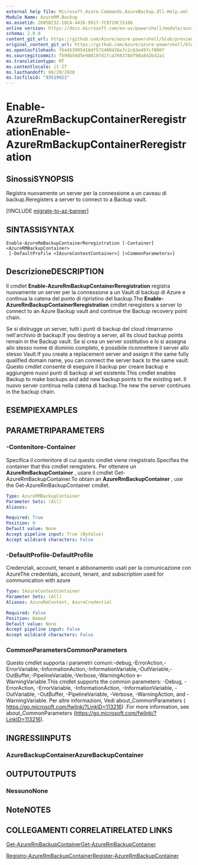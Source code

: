 ```yaml
---
external help file: Microsoft.Azure.Commands.AzureBackup.dll-Help.xml
Module Name: AzureRM.Backup
ms.assetid: 2605B232-10CA-4426-9917-7C9719C15166
online version: https://docs.microsoft.com/en-us/powershell/module/azurerm.backup/enable-azurermbackupcontainerreregistration
schema: 2.0.0
content_git_url: https://github.com/Azure/azure-powershell/blob/preview/src/ResourceManager/AzureBackup/Commands.AzureBackup/help/Enable-AzureRmBackupContainerReregistration.md
original_content_git_url: https://github.com/Azure/azure-powershell/blob/preview/src/ResourceManager/AzureBackup/Commands.AzureBackup/help/Enable-AzureRmBackupContainerReregistration.md
ms.openlocfilehash: f64453995418df572480426e7c2c63e497cf000f
ms.sourcegitcommit: f599b50d5e980197d1fca769378df90a842b42a1
ms.translationtype: MT
ms.contentlocale: it-IT
ms.lasthandoff: 08/20/2020
ms.locfileid: "93519922"
---
```

# <span data-ttu-id="b2244-101">Enable-AzureRmBackupContainerReregistration</span><span class="sxs-lookup"><span data-stu-id="b2244-101">Enable-AzureRmBackupContainerReregistration</span></span>

## <span data-ttu-id="b2244-102">Sinossi</span><span class="sxs-lookup"><span data-stu-id="b2244-102">SYNOPSIS</span></span>
<span data-ttu-id="b2244-103">Registra nuovamente un server per la connessione a un caveau di backup.</span><span class="sxs-lookup"><span data-stu-id="b2244-103">Reregisters a server to connect to a Backup vault.</span></span>

[!INCLUDE [migrate-to-az-banner](../../includes/migrate-to-az-banner.md)]

## <span data-ttu-id="b2244-104">SINTASSI</span><span class="sxs-lookup"><span data-stu-id="b2244-104">SYNTAX</span></span>

```
Enable-AzureRmBackupContainerReregistration [-Container] <AzureRMBackupContainer>
 [-DefaultProfile <IAzureContextContainer>] [<CommonParameters>]
```

## <span data-ttu-id="b2244-105">Descrizione</span><span class="sxs-lookup"><span data-stu-id="b2244-105">DESCRIPTION</span></span>
<span data-ttu-id="b2244-106">Il cmdlet **Enable-AzureRmBackupContainerReregistration** registra nuovamente un server per la connessione a un Vault di backup di Azure e continua la catena del punto di ripristino del backup.</span><span class="sxs-lookup"><span data-stu-id="b2244-106">The **Enable-AzureRmBackupContainerReregistration** cmdlet reregisters a server to connect to an Azure Backup vault and continue the Backup recovery point chain.</span></span>

<span data-ttu-id="b2244-107">Se si distrugge un server, tutti i punti di backup del cloud rimarranno nell'archivio di backup.</span><span class="sxs-lookup"><span data-stu-id="b2244-107">If you destroy a server, all its cloud backup points remain in the Backup vault.</span></span>
<span data-ttu-id="b2244-108">Se si crea un server sostitutivo e lo si assegna allo stesso nome di dominio completo, è possibile riconnettere il server allo stesso Vault.</span><span class="sxs-lookup"><span data-stu-id="b2244-108">If you create a replacement server and assign it the same fully qualified domain name, you can connect the server back to the same vault.</span></span>
<span data-ttu-id="b2244-109">Questo cmdlet consente di eseguire il backup per creare backup e aggiungere nuovi punti di backup al set esistente.</span><span class="sxs-lookup"><span data-stu-id="b2244-109">This cmdlet enables Backup to make backups and add new backup points to the existing set.</span></span>
<span data-ttu-id="b2244-110">Il nuovo server continua nella catena di backup.</span><span class="sxs-lookup"><span data-stu-id="b2244-110">The new the server continues in the backup chain.</span></span>

## <span data-ttu-id="b2244-111">ESEMPI</span><span class="sxs-lookup"><span data-stu-id="b2244-111">EXAMPLES</span></span>

## <span data-ttu-id="b2244-112">PARAMETRI</span><span class="sxs-lookup"><span data-stu-id="b2244-112">PARAMETERS</span></span>

### <span data-ttu-id="b2244-113">-Contenitore</span><span class="sxs-lookup"><span data-stu-id="b2244-113">-Container</span></span>
<span data-ttu-id="b2244-114">Specifica il contenitore di cui questo cmdlet viene riregistrato.</span><span class="sxs-lookup"><span data-stu-id="b2244-114">Specifies the container that this cmdlet reregisters.</span></span>
<span data-ttu-id="b2244-115">Per ottenere un **AzureRmBackupContainer** , usare il cmdlet Get-AzureRmBackupContainer.</span><span class="sxs-lookup"><span data-stu-id="b2244-115">To obtain an **AzureRmBackupContainer** , use the Get-AzureRmBackupContainer cmdlet.</span></span>

```yaml
Type: AzureRMBackupContainer
Parameter Sets: (All)
Aliases: 

Required: True
Position: 0
Default value: None
Accept pipeline input: True (ByValue)
Accept wildcard characters: False
```

### <span data-ttu-id="b2244-116">-DefaultProfile</span><span class="sxs-lookup"><span data-stu-id="b2244-116">-DefaultProfile</span></span>
<span data-ttu-id="b2244-117">Credenziali, account, tenant e abbonamento usati per la comunicazione con Azure</span><span class="sxs-lookup"><span data-stu-id="b2244-117">The credentials, account, tenant, and subscription used for communication with azure</span></span>

```yaml
Type: IAzureContextContainer
Parameter Sets: (All)
Aliases: AzureRmContext, AzureCredential

Required: False
Position: Named
Default value: None
Accept pipeline input: False
Accept wildcard characters: False
```

### <span data-ttu-id="b2244-118">CommonParameters</span><span class="sxs-lookup"><span data-stu-id="b2244-118">CommonParameters</span></span>
<span data-ttu-id="b2244-119">Questo cmdlet supporta i parametri comuni:-debug,-ErrorAction,-ErrorVariable,-InformationAction,-InformationVariable,-OutVariable,-OutBuffer,-PipelineVariable,-Verbose,-WarningAction e-WarningVariable.</span><span class="sxs-lookup"><span data-stu-id="b2244-119">This cmdlet supports the common parameters: -Debug, -ErrorAction, -ErrorVariable, -InformationAction, -InformationVariable, -OutVariable, -OutBuffer, -PipelineVariable, -Verbose, -WarningAction, and -WarningVariable.</span></span> <span data-ttu-id="b2244-120">Per altre informazioni, Vedi about_CommonParameters ( https://go.microsoft.com/fwlink/?LinkID=113216) .</span><span class="sxs-lookup"><span data-stu-id="b2244-120">For more information, see about_CommonParameters (https://go.microsoft.com/fwlink/?LinkID=113216).</span></span>

## <span data-ttu-id="b2244-121">INGRESSI</span><span class="sxs-lookup"><span data-stu-id="b2244-121">INPUTS</span></span>

### <span data-ttu-id="b2244-122">AzureBackupContainer</span><span class="sxs-lookup"><span data-stu-id="b2244-122">AzureBackupContainer</span></span>

## <span data-ttu-id="b2244-123">OUTPUT</span><span class="sxs-lookup"><span data-stu-id="b2244-123">OUTPUTS</span></span>

### <span data-ttu-id="b2244-124">Nessuno</span><span class="sxs-lookup"><span data-stu-id="b2244-124">None</span></span>

## <span data-ttu-id="b2244-125">Note</span><span class="sxs-lookup"><span data-stu-id="b2244-125">NOTES</span></span>

## <span data-ttu-id="b2244-126">COLLEGAMENTI CORRELATI</span><span class="sxs-lookup"><span data-stu-id="b2244-126">RELATED LINKS</span></span>

[<span data-ttu-id="b2244-127">Get-AzureRmBackupContainer</span><span class="sxs-lookup"><span data-stu-id="b2244-127">Get-AzureRmBackupContainer</span></span>](./Get-AzureRmBackupContainer.md)

[<span data-ttu-id="b2244-128">Registro-AzureRmBackupContainer</span><span class="sxs-lookup"><span data-stu-id="b2244-128">Register-AzureRmBackupContainer</span></span>](./Register-AzureRmBackupContainer.md)


